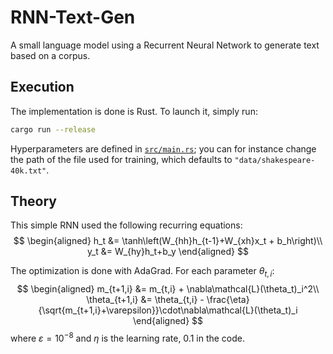 # RNN-Text-Gen
A small language model using a Recurrent Neural Network to generate text based on a corpus.

## Execution
The implementation is done is Rust. To launch it, simply run:
```bash
cargo run --release
```
Hyperparameters are defined in [`src/main.rs`](src/main.rs); you can for instance change the path of the file used for training, which defaults to `"data/shakespeare-40k.txt"`.

## Theory
This simple RNN used the following recurring equations:
$$
\begin{aligned}
h_t &= \tanh\left(W_{hh}h_{t-1}+W_{xh}x_t + b_h\right)\\
y_t &= W_{hy}h_t+b_y
\end{aligned}
$$

The optimization is done with AdaGrad. For each parameter $\theta_{t,i}$:
$$
\begin{aligned}
        m_{t+1,i} &= m_{t,i} + \nabla\mathcal{L}(\theta_t)_i^2\\
        \theta_{t+1,i} &= \theta_{t,i} - \frac{\eta}{\sqrt{m_{t+1,i}+\varepsilon}}\cdot\nabla\mathcal{L}(\theta_t)_i
\end{aligned}
$$
where $\varepsilon=10^{-8}$ and $\eta$ is the learning rate, $0.1$ in the code.
